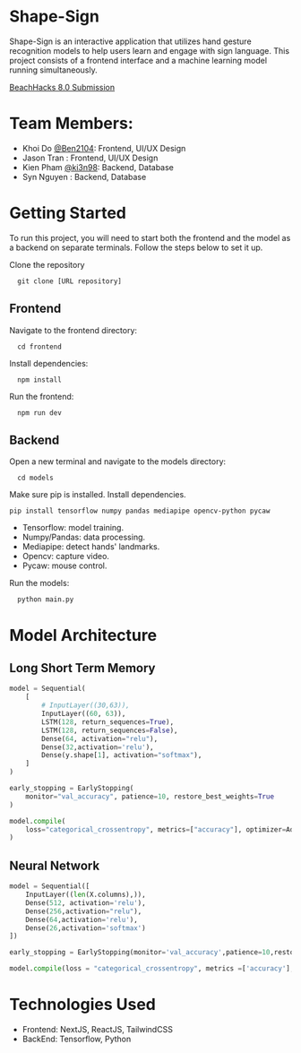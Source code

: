 # Shape-Sign
Shape-Sign is an interactive application that utilizes hand gesture recognition models to help users learn and engage with sign language. This project consists of a frontend interface and a machine learning model running simultaneously.

<a href="https://devpost.com/software/shape-sign">BeachHacks 8.0 Submission </a>
# Team Members:
- Khoi Do <a href="https://github.com/Ben2104">@Ben2104</a>: Frontend, UI/UX Design
- Jason Tran <a href=""> </a>: Frontend, UI/UX Design
- Kien Pham <a href="https://github.com/ki3n98">@ki3n98</a>: Backend, Database
- Syn Nguyen <a href="https://github.com/synguyen446"> </a>: Backend, Database
# Getting Started
To run this project, you will need to start both the frontend and the model as a backend on separate terminals. Follow the steps below to set it up.

Clone the repository
```
  git clone [URL repository]
```
## Frontend

Navigate to the frontend directory:
```
  cd frontend
```
Install dependencies:
```
  npm install
```
Run the frontend:
```
  npm run dev
```
## Backend
Open a new terminal and navigate to the models directory:
```
  cd models
```
Make sure pip is installed.
Install dependencies.
```
pip install tensorflow numpy pandas mediapipe opencv-python pycaw
```
- Tensorflow: model training.
- Numpy/Pandas: data processing.
- Mediapipe: detect hands' landmarks.
- Opencv: capture video.
- Pycaw: mouse control.
  
Run the models:
```
  python main.py
```

# Model Architecture

## Long Short Term Memory
```python
model = Sequential(
    [
        # InputLayer((30,63)),
        InputLayer((60, 63)),
        LSTM(128, return_sequences=True),
        LSTM(128, return_sequences=False),
        Dense(64, activation="relu"),
        Dense(32,activation='relu'),
        Dense(y.shape[1], activation="softmax"),
    ]
)

early_stopping = EarlyStopping(
    monitor="val_accuracy", patience=10, restore_best_weights=True
)

model.compile(
    loss="categorical_crossentropy", metrics=["accuracy"], optimizer=Adam(0.001)
)
```

## Neural Network
```python
model = Sequential([
    InputLayer((len(X.columns),)),
    Dense(512, activation='relu'),
    Dense(256,activation="relu"),
    Dense(64,activation='relu'),
    Dense(26,activation='softmax')
])

early_stopping = EarlyStopping(monitor='val_accuracy',patience=10,restore_best_weights=True)

model.compile(loss = "categorical_crossentropy", metrics =['accuracy'],optimizer = Adam(0.001))
```

# Technologies Used
- Frontend: NextJS, ReactJS, TailwindCSS
- BackEnd: Tensorflow, Python

